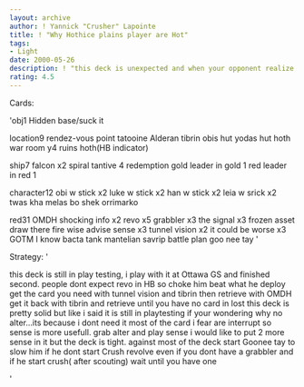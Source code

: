 ```yaml
---
layout: archive
author: ! Yannick "Crusher" Lapointe
title: ! "Why Hothice plains player are Hot"
tags:
- Light
date: 2000-05-26
description: ! "this deck is unexpected and when your opponent realize what happening the game over"
rating: 4.5
---
```

Cards: 

'obj1
Hidden base/suck it

location9
rendez-vous point
tatooine
Alderan
tibrin
obis hut
yodas hut
hoth war room
y4 ruins
hoth(HB indicator)

ship7
falcon x2
spiral
tantive 4
redemption
gold leader in gold 1
red leader in red 1

character12
obi w stick x2
luke w stick x2
han w stick x2
leia w srick x2
twas kha
melas
bo shek
orrimarko

red31
OMDH
shocking info x2
revo x5
grabbler x3
the signal x3
frozen asset
draw there fire
wise advise
sense x3
tunnel vision x2
it could be worse x3
GOTM
I know
bacta tank
mantelian savrip
battle plan
goo nee tay '

Strategy: '

this deck is still in play testing, i play with it at Ottawa GS and finished second.
people dont expect revo in HB so choke him beat what he deploy get the card you need with tunnel vision and tibrin then retrieve with OMDH
get it back with tibrin and retrieve until you have no card in lost
this deck is pretty solid but like i said it is still in playtesting
if your wondering why no alter...its because i dont need it most of the card i fear are interrupt so sense is more usefull. grab alter and play sense
i would like to put 2 more sense in it but the deck is tight.
against most of the deck start Goonee tay to slow him if he dont start Crush revolve even if you dont have a grabbler and if he start crush( after scouting) wait until you have one


'